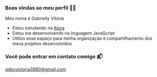 ### Boas vindas ao meu perfil 💙💙

Meu nome é Gabrielly Vitória 

- Estou estudando na [Alura](https://www.alura.com.br)
- Estou me desenvolvendo na linguagem JavaScript
- Utilizo esse espaço para minha organização e compartilhamento dos meus projetos desenvolvidos

### Você pode entrar em contato comigo 📬

gabyvictoria3880@gmail.com

